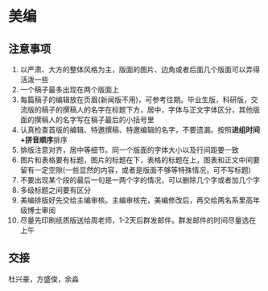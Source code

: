 # 美编

## 注意事项

1. 以严肃、大方的整体风格为主，版面的图片、边角或者后面几个版面可以弄得活泼一些
2. 一个稿子最多出现在两个版面上
3. 每篇稿子的编辑放在页眉(新闻版不用)，可参考往期。毕业生版，科研版，交流版的稿子的撰稿人的名字在标题下方，居中，字体与正文字体区分，其他版面的撰稿人的名字写在稿子最后的小括号里
4. 认真检查首版的编辑、特邀撰稿、特邀编辑的名字，不要遗漏。按照**进组时间+拼音顺序**排序
5. 排版注意对齐，居中等细节。同一个版面的字体大小以及行间距要一致
6. 图片和表格要有标题，图片的标题在下，表格的标题在上，图表和正文中间要留有一定空隙(一些显然的内容，或者是版面不够等特殊情况，可不写标题)
7. 不要出现某个段的最后一句是一两个字的情况，可以删除几个字或者加几个字
8. 多级标题之间要有区分
9. 美编排版好先交给主编审核。主编审核完，美编修改后，再交给两名系里高年级博士审阅
10. 尽量先印刷纸质版送给周老师，1-2天后群发邮件。群发邮件的时间尽量选在上午

## 交接

杜兴豪，方盛俊，余淼 

<script type="text/javascript">
window.addEventListener("load", function() {
  var click_handle = function() {
    if (this.href.substr(-5) == ".html") {
      location.href = this.href;
    } else {
      location.href = "../index.html";
    }
  };
  var as = document.querySelectorAll(".chapter a, .navigation-prev, .navigation-next");
  for (var i = 0; i < as.length; i++) {
    as[i].addEventListener("click", click_handle, true);
    as[i].title = as[i].innerText;
  }
});
</script>